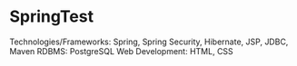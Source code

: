 # SpringTest

Technologies/Frameworks: Spring, Spring Security, Hibernate, JSP, JDBC, Maven
RDBMS: PostgreSQL 
Web Development: HTML, CSS
